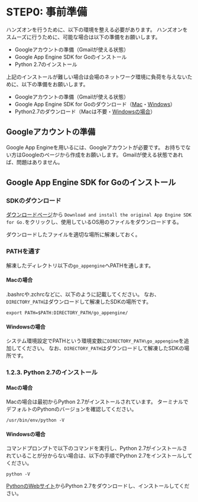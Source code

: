 # STEP0: 事前準備

ハンズオンを行うために、以下の環境を整える必要があります。
ハンズオンをスムーズに行うために、可能な場合は以下の準備をお願いします。

* Googleアカウントの準備（Gmailが使える状態）
* Google App Engine SDK for Goのインストール
* Python 2.7のインストール

上記のインストールが難しい場合は会場のネットワーク環境に負荷を与えないために、以下の準備をお願いします。

* Googleアカウントの準備（Gmailが使える状態）
* Google App Engine SDK for Goのダウンロード（[Mac](https://storage.googleapis.com/appengine-sdks/featured/go_appengine_sdk_darwin_amd64-1.9.62.zip)・[Windows](https://storage.googleapis.com/appengine-sdks/featured/go_appengine_sdk_windows_amd64-1.9.62.zip)）
* Python2.7のダウンロード（Macは不要・[Windowsの場合](https://www.python.org/ftp/python/2.7.4/python-2.7.4.msi)）

## Googleアカウントの準備

Google App Engineを用いるには、Googleアカウントが必要です。
お持ちでない方はGoogleのページから作成をお願いします。
Gmailが使える状態であれば、問題はありません。

## Google App Engine SDK for Goのインストール

### SDKのダウンロード

[ダウンロードページ](https://cloud.google.com/appengine/docs/standard/go/download)から
`Download and install the original App Engine SDK for Go.`をクリックし、使用しているOS用のファイルをダウンロードする。

ダウンロードしたファイルを適切な場所に解凍しておく。

### PATHを通す

解凍したディレクトリ以下の`go_appengine`へPATHを通します。

#### Macの場合
.bashrcや.zchrcなどに、以下のように記載してください。
なお、`DIRECTORY_PATH`はダウンロードして解凍したSDKの場所です。

```
export PATH=$PATH:DIRECTORY_PATH/go_appengine/
```

#### Windowsの場合

システム環境設定でPATHという環境変数に`DIRECTORY_PATH\go_appengine`を追加してください。
なお、`DIRECTORY_PATH`はダウンロードして解凍したSDKの場所です。

### 1.2.3. Python 2.7のインストール

#### Macの場合

Macの場合は最初からPython 2.7がインストールされています。
ターミナルでデフォルトのPythonのバージョンを確認してください。

```
/usr/bin/env/python -V
```

#### Windowsの場合

コマンドプロンプトで以下のコマンドを実行し、Python 2.7がインストールされていることが分からない場合は、以下の手順でPython 2.7をインストールしてください。

```
python -V
```

[PythonのWebサイト](https://www.python.org/download/releases/2.7.4)からPython 2.7をダウンロードし、インストールしてください。

